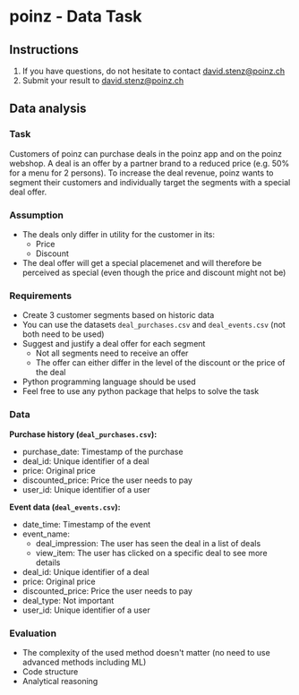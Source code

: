 # poinz - Data Task


## Instructions

1. If you have questions, do not hesitate to contact david.stenz@poinz.ch
2. Submit your result to david.stenz@poinz.ch


## Data analysis

### Task

Customers of poinz can purchase deals in the poinz app and on the poinz webshop. A deal is an offer by a partner brand to a reduced price (e.g. 50% for a menu for 2 persons). To increase the deal revenue, poinz wants to segment their customers and individually target the segments with a special deal offer.

### Assumption

- The deals only differ in utility for the customer in its:
    - Price
    - Discount
- The deal offer will get a special placemenet and will therefore be perceived as special (even though the price and discount might not be)


### Requirements

- Create 3 customer segments based on historic data
- You can use the datasets `deal_purchases.csv` and `deal_events.csv` (not both need to be used)
- Suggest and justify a deal offer for each segment
    - Not all segments need to receive an offer
    - The offer can either differ in the level of the discount or the price of the deal
- Python programming language should be used
- Feel free to use any python package that helps to solve the task


### Data

**Purchase history (`deal_purchases.csv`):**
- purchase_date: Timestamp of the purchase
- deal_id: Unique identifier of a deal
- price: Original price
- discounted_price: Price the user needs to pay
- user_id: Unique identifier of a user

**Event data (`deal_events.csv`):**
- date_time: Timestamp of the event
- event_name:
    - deal_impression: The user has seen the deal in a list of deals
    - view_item: The user has clicked on a specific deal to see more details
- deal_id: Unique identifier of a deal
- price: Original price
- discounted_price: Price the user needs to pay
- deal_type: Not important
- user_id: Unique identifier of a user



### Evaluation

- The complexity of the used method doesn't matter (no need to use advanced methods including ML)
- Code structure
- Analytical reasoning

